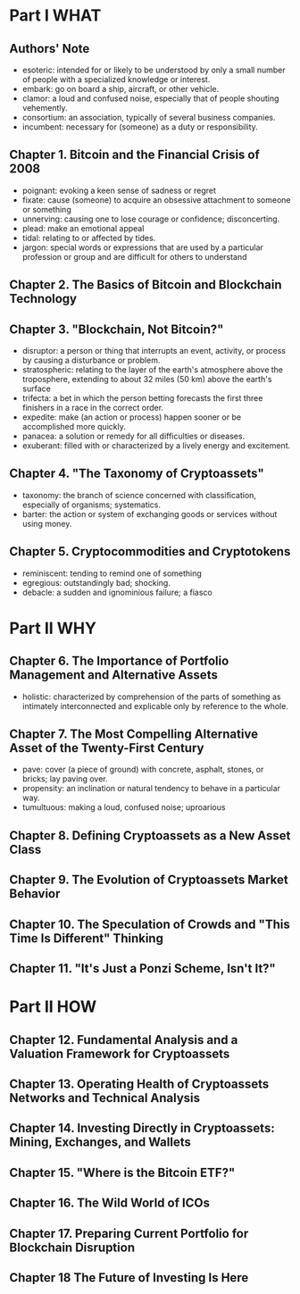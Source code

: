# Part I WHAT

## Authors' Note
* esoteric: intended for or likely to be understood by only a small number of people with a specialized knowledge or interest.
* embark: go on board a ship, aircraft, or other vehicle.
* clamor: a loud and confused noise, especially that of people shouting vehemently.
* consortium: an association, typically of several business companies.
* incumbent: necessary for (someone) as a duty or responsibility.
## Chapter 1. Bitcoin and the Financial Crisis of 2008
* poignant: evoking a keen sense of sadness or regret
* fixate: cause (someone) to acquire an obsessive attachment to someone or something
* unnerving: causing one to lose courage or confidence; disconcerting.
* plead: make an emotional appeal
* tidal: relating to or affected by tides.
* jargon: special words or expressions that are used by a particular profession or group and are difficult for others to understand
## Chapter 2. The Basics of Bitcoin and Blockchain Technology

## Chapter 3. "Blockchain, Not Bitcoin?"
* disruptor: a person or thing that interrupts an event, activity, or process by causing a disturbance or problem.
* stratospheric: relating to the layer of the earth's atmosphere above the troposphere, extending to about 32 miles (50 km) above the earth's surface
* trifecta: a bet in which the person betting forecasts the first three finishers in a race in the correct order.
* expedite: make (an action or process) happen sooner or be accomplished more quickly.
* panacea: a solution or remedy for all difficulties or diseases.
* exuberant: filled with or characterized by a lively energy and excitement.
## Chapter 4. "The Taxonomy of Cryptoassets"
* taxonomy: the branch of science concerned with classification, especially of organisms; systematics.
* barter: the action or system of exchanging goods or services without using money.

## Chapter 5. Cryptocommodities and Cryptotokens
* reminiscent: tending to remind one of something
* egregious: outstandingly bad; shocking.
* debacle: a sudden and ignominious failure; a fiasco
# Part II WHY

## Chapter 6. The Importance of Portfolio Management and Alternative Assets
* holistic: characterized by comprehension of the parts of something as intimately interconnected and explicable only by reference to the whole.

## Chapter 7. The Most Compelling Alternative Asset of the Twenty-First Century
* pave: cover (a piece of ground) with concrete, asphalt, stones, or bricks; lay paving over.
* propensity: an inclination or natural tendency to behave in a particular way.
* tumultuous: making a loud, confused noise; uproarious
## Chapter 8. Defining Cryptoassets as a New Asset Class

## Chapter 9. The Evolution of Cryptoassets Market Behavior

## Chapter 10. The Speculation of Crowds and "This Time Is Different" Thinking

## Chapter 11. "It's Just a Ponzi Scheme, Isn't It?"

# Part II HOW

## Chapter 12. Fundamental Analysis and a Valuation Framework for Cryptoassets

## Chapter 13. Operating Health of Cryptoassets Networks and Technical Analysis

## Chapter 14. Investing Directly in Cryptoassets: Mining, Exchanges, and Wallets

## Chapter 15. "Where is the Bitcoin ETF?"

## Chapter 16. The Wild World of ICOs

## Chapter 17. Preparing Current Portfolio for Blockchain Disruption

## Chapter 18 The Future of Investing Is Here
